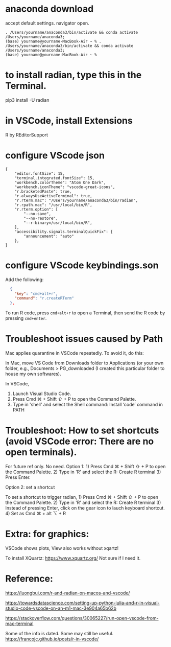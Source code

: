 
# anaconda download
accept default settings. 
navigator open. 
```
. /Users/yourname/anaconda3/bin/activate && conda activate /Users/yourname/anaconda3; 
(base) yourname@yourname-MacBook-Air ~ % . /Users/yourname/anaconda3/bin/activate && conda activate /Users/yourname/anaconda3; 
(base) yourname@yourname-MacBook-Air ~ % 
```
# to install radian, type this in the Terminal.
pip3 install -U radian

# in VSCode, install Extensions 
R by REditorSupport 

# configure VScode json 
```{json}
{
    "editor.fontSize": 15,
    "terminal.integrated.fontSize": 15,
    "workbench.colorTheme": "Atom One Dark",
    "workbench.iconTheme": "vscode-great-icons", 
    "r.bracketedPaste": true, 
    "r.alwaysUseActiveTerminal": true,
    "r.rterm.mac": "/Users/yourname/anaconda3/bin/radian",
    "r.rpath.mac": "/usr/local/bin/R",
    "r.rterm.option": [
        "--no-save",
        "--no-restore",
        "--r-binary=/usr/local/bin/R",
    ],
    "accessibility.signals.terminalQuickFix": {
        "announcement": "auto"
    },
}
```
# configure VScode keybindings.son 
Add the following:
```json
  {
    "key": "cmd+alt+r",
    "command": "r.createRTerm"
  },
```
To run R code, press `cmd+alt+r` to open a Terminal, then send the R code by pressing `cmd+enter`.

# Troubleshoot issues caused by Path
Mac applies quarantine in VSCode repeatedly. To avoid it, do this:

In Mac, move VS Code from Downloads folder to Applications (or your own folder, e.g., Documents > PG_downloaded (I created this particular folder to house my own softwares).

In VSCode, 
1) Launch Visual Studio Code.
2) Press Cmd ⌘ + Shift ⇧ + P to open the Command Palette.
3) Type in 'shell' and select the 
 Shell command: Install ‘code’ command in PATH 

# Troubleshoot: How to set shortcuts (avoid VSCode error: There are no open terminals).
For future ref only. No need.
Option 1: 
    1) Press Cmd ⌘ + Shift ⇧ + P to open the Command Palette.
    2) Type in 'R' and select the 
    R: Create R terminal
    3) Press Enter.

Option 2: set a shortcut

To set a shortcut to trigger radian,
    1) Press Cmd ⌘ + Shift ⇧ + P to open the Command Palette.
    2) Type in 'R' and select the 
        R: Create R terminal
    3) Instead of pressing Enter, click on the gear icon to lauch keyboard shortcut.
    4) Set as Cmd ⌘ + alt ⌥ + R

# Extra: for graphics: 
VSCode shows plots, View also works without xqartz!

To install XQuartz: https://www.xquartz.org/
Not sure if I need it. 

# Reference:

https://luongbui.com/r-and-radian-on-macos-and-vscode/

https://towardsdatascience.com/setting-up-python-julia-and-r-in-visual-studio-code-vscode-on-an-m1-mac-3e904a65b62b 

https://stackoverflow.com/questions/30065227/run-open-vscode-from-mac-terminal

Some of the info is dated. Some may still be useful.
https://francojc.github.io/posts/r-in-vscode/






























